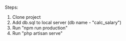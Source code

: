Steps:
1. Clone project
2. Add db.sql to local server (db name - "calc_salary")
3. Run "npm run production"
4. Run "php artisan serve"
